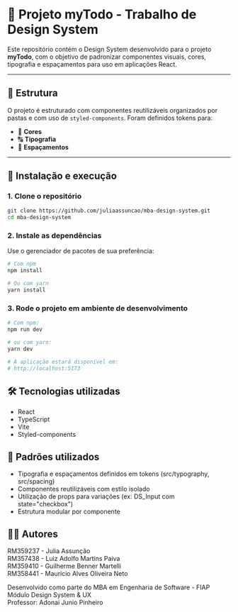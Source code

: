 # 🧩 Projeto myTodo - Trabalho de Design System

Este repositório contém o Design System desenvolvido para o projeto **myTodo**, com o objetivo de padronizar componentes visuais, cores, tipografia e espaçamentos para uso em aplicações React.

---

## 📁 Estrutura

O projeto é estruturado com componentes reutilizáveis organizados por pastas e com uso de `styled-components`. Foram definidos tokens para:

- 🎨 **Cores**
- 🔠 **Tipografia**
- 📏 **Espaçamentos**

---

## 🚀 Instalação e execução

### 1. Clone o repositório

```bash
git clone https://github.com/juliaassuncao/mba-design-system.git
cd mba-design-system
```
### 2. Instale as dependências

Use o gerenciador de pacotes de sua preferência:

```bash
# Com npm
npm install

# Ou com yarn
yarn install
```

### 3. Rode o projeto em ambiente de desenvolvimento
```bash
# Com npm:
npm run dev

# ou com yarn:
yarn dev

# A aplicação estará disponível em:
# http://localhost:5173
```

## 🛠 Tecnologias utilizadas

- React
- TypeScript
- Vite
- Styled-components

## 📐 Padrões utilizados

- Tipografia e espaçamentos definidos em tokens (src/typography, src/spacing)
- Componentes reutilizáveis com estilo isolado
- Utilização de props para variações (ex: DS_Input com state="checkbox")
- Estrutura modular por componente

## 👩‍💻 Autores

RM359237 - Julia Assunção  
RM357438 - Luiz Adolfo Martins Paiva  
RM359410 - Guilherme Benner Martelli  
RM358441 - Mauricio Alves Oliveira Neto  

Desenvolvido como parte do MBA em Engenharia de Software - FIAP  
Módulo Design System & UX  
Professor: Adonai Junio Pinheiro  

    


